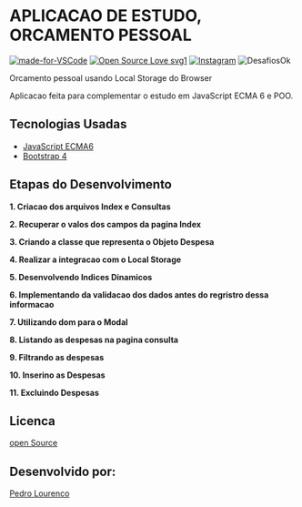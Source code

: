 # APLICACAO DE ESTUDO, ORCAMENTO PESSOAL

[![made-for-VSCode](https://img.shields.io/badge/Made%20for-VSCode-1f425f.svg)](https://code.visualstudio.com/)
[![Open Source Love svg1](https://badges.frapsoft.com/os/v1/open-source.svg?v=103)](https://opensource.org/)
[![Instagram](https://img.shields.io/badge/Instagram-%40devpedrolourenco-orange)](https://www.instagram.com/devpedrolourenco/)
![DesafiosOk](https://img.shields.io/badge/desafios-OK-blueviolet%22)
 
 Orcamento pessoal usando Local Storage do Browser

 Aplicacao feita para complementar o estudo em JavaScript ECMA 6 e POO.

## Tecnologias Usadas

- [JavaScript ECMA6](https://developer.mozilla.org/pt-BR/docs/Web/JavaScript/Guide)
- [Bootstrap 4](https://getbootstrap.com.br/docs/4.1/getting-started/introduction/)


## Etapas do Desenvolvimento

**1. Criacao dos arquivos Index e Consultas** 

**2. Recuperar o valos dos campos da pagina Index**
 
**3. Criando a classe que representa o Objeto Despesa**

**4. Realizar a integracao com o Local Storage**

**5. Desenvolvendo Indices Dinamicos**

**6. Implementando da validacao dos dados antes do regristro dessa informacao**

**7. Utilizando dom para o Modal**

**8. Listando as despesas na pagina consulta**

**9. Filtrando as despesas**

**10. Inserino as Despesas**

**11. Excluindo Despesas**

## Licenca

[open Source](https://opensource.org/) 

## Desenvolvido por:

[Pedro Lourenco](https://github.com/devpedrolourenco)
